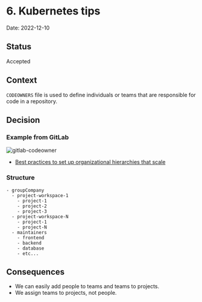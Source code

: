 # 6. Kubernetes tips

Date: 2022-12-10

## Status

Accepted

## Context

`CODEOWNERS` file is used to define individuals or teams that are responsible for code in a repository.

## Decision

### Example from GitLab

![gitlab-codeowner](images/ADR-0006/codeowner.png)

- [Best practices to set up organizational hierarchies that scale](https://about.gitlab.com/blog/2024/07/22/best-practices-to-set-up-organizational-hierarchies-that-scale/)

### Structure

```
- groupCompany
  - project-workspace-1
    - project-1
    - project-2
    - project-3
  - project-workspace-N
    - project-1
    - project-N
  - maintainers
    - frontend
    - backend
    - database
    - etc...
```

## Consequences

- We can easily add people to teams and teams to projects.
- We assign teams to projects, not people.
